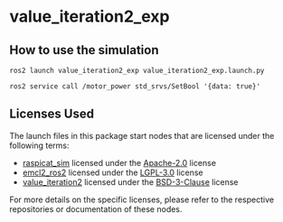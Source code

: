 # value_iteration2_exp

## How to use the simulation
```
ros2 launch value_iteration2_exp value_iteration2_exp.launch.py
```
```
ros2 service call /motor_power std_srvs/SetBool '{data: true}'
```

## Licenses Used

The launch files in this package start nodes that are licensed under the following terms:

+ [raspicat_sim](https://github.com/rt-net/raspicat_sim.git) licensed under the [Apache-2.0](https://www.apache.org/licenses/LICENSE-2.0) license
+ [emcl2_ros2](https://github.com/CIT-Autonomous-Robot-Lab/emcl2_ros2.git) licensed under the [LGPL-3.0](https://www.gnu.org/licenses/lgpl-3.0.html) license
+ [value_iteration2](https://github.com/ryuichiueda/value_iteration2.git) licensed under the [BSD-3-Clause](https://opensource.org/licenses/BSD-3-Clause) license

For more details on the specific licenses, please refer to the respective repositories or documentation of these nodes.
